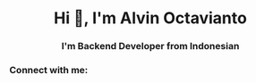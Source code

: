<h1 align="center">Hi 👋, I'm Alvin Octavianto</h1>
<h3 align="center">I'm Backend Developer from Indonesian</h3>

<h3 align="left">Connect with me:</h3>
<p align="left">
</p>